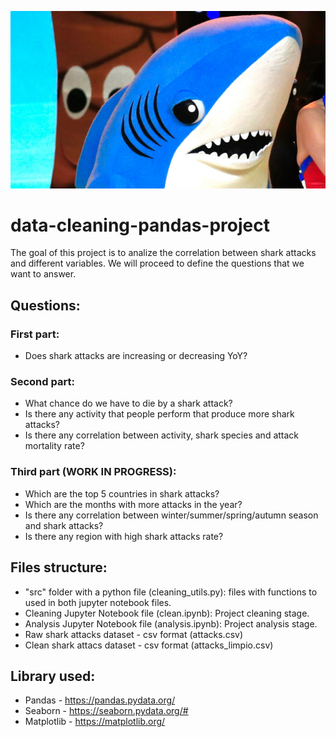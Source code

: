 ![portada](https://github.com/ccastroblua/data-cleaning-pandas/blob/main/images/portada.jpg)

# data-cleaning-pandas-project

The goal of this project is to analize the correlation between shark attacks and different variables. We will proceed to define the questions that we want to answer.

## Questions:

### First part:
- Does shark attacks are increasing or decreasing YoY?

### Second part:
- What chance do we have to die by a shark attack?
- Is there any activity that people perform that produce more shark attacks?
- Is there any correlation between activity, shark species and attack mortality rate?

### Third part (WORK IN PROGRESS):

- Which are the top 5 countries in shark attacks?
- Which are the months with more attacks in the year?
- Is there any correlation between winter/summer/spring/autumn season and shark attacks?
- Is there any region with high shark attacks rate?

## Files structure:

- "src" folder with a python file (cleaning_utils.py): files with functions to used in both jupyter notebook files.
- Cleaning Jupyter Notebook file (clean.ipynb): Project cleaning stage.
- Analysis Jupyter Notebook file (analysis.ipynb): Project analysis stage.
- Raw shark attacks dataset - csv format (attacks.csv)
- Clean shark attacs dataset - csv format (attacks_limpio.csv)

## Library used:

- Pandas - <https://pandas.pydata.org/>
- Seaborn - <https://seaborn.pydata.org/#>
- Matplotlib - <https://matplotlib.org/>